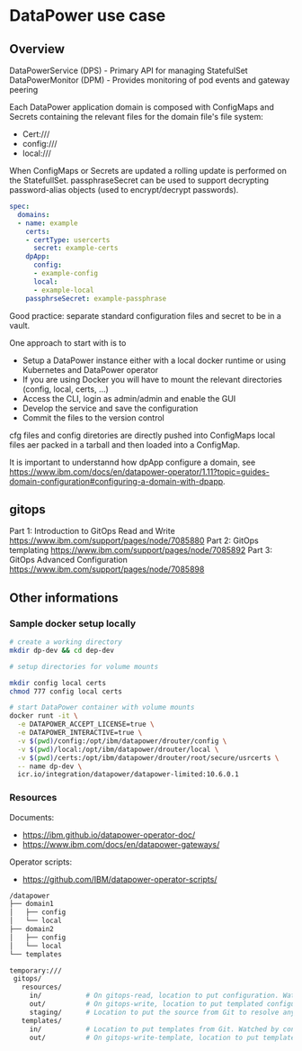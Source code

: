 # DataPower use case

## Overview

DataPowerService (DPS) - Primary API for managing StatefulSet
DataPowerMonitor (DPM) - Provides monitoring of pod events and gateway peering

Each DataPower application domain is composed with ConfigMaps and Secrets containing the relevant files for the domain file's file system:

* Cert:///
* config:///
* local:///

When ConfigMaps or Secrets are updated a rolling update is performed on the StatefullSet.
passphraseSecret can be used to support decrypting password-alias objects (used to encrypt/decrypt passwords).

``` yaml
spec:
  domains:
  - name: example
    certs:
    - certType: usercerts
      secret: example-certs
    dpApp:
      config:
      - example-config
      local:
      - example-local
    passphrseSecret: example-passphrase
```

Good practice: separate standard configuration files and secret to be in a vault.

One approach to start with is to

* Setup a DataPower instance either with a local docker runtime or using Kubernetes and DataPower operator
* If you are using Docker you will have to mount the relevant directories (config, local, certs, ...)
* Access the CLI, login as admin/admin and enable the GUI
* Develop the service and save the configuration
* Commit the files to the version control

cfg files and config diretories are directly pushed into ConfigMaps
local files aer packed in a tarball and then loaded into a ConfigMap.

It is important to understannd how dpApp configure a domain, see <https://www.ibm.com/docs/en/datapower-operator/1.11?topic=guides-domain-configuration#configuring-a-domain-with-dpapp>.

## gitops

Part 1: Introduction to GitOps Read and Write https://www.ibm.com/support/pages/node/7085880
Part 2: GitOps templating https://www.ibm.com/support/pages/node/7085892
Part 3: GitOps Advanced Configuration https://www.ibm.com/support/pages/node/7085898

## Other informations

### Sample docker setup locally

``` bash
# create a working directory
mkdir dp-dev && cd dep-dev

# setup directories for volume mounts

mkdir config local certs
chmod 777 config local certs

# start DataPower container with volume mounts
docker runt -it \
  -e DATAPOWER_ACCEPT_LICENSE=true \
  -e DATAPOWER_INTERACTIVE=true \
  -v $(pwd)/config:/opt/ibm/datapower/drouter/config \
  -v $(pwd)/local:/opt/ibm/datapower/drouter/local \
  -v $(pwd)/certs:/opt/ibm/datapower/drouter/root/secure/usrcerts \
  -- name dp-dev \
  icr.io/integration/datapower/datapower-limited:10.6.0.1
  ```

### Resources

Documents:

* https://ibm.github.io/datapower-operator-doc/
* https://www.ibm.com/docs/en/datapower-gateways/

Operator scripts:

* https://github.com/IBM/datapower-operator-scripts/

 ``` bash
/datapower
├── domain1
│   ├── config
│   └── local
├── domain2
│   ├── config
│   └── local
└── templates

temporary:///
  gitops/
    resources/
      in/           # On gitops-read, location to put configuration. Watched by configuration sequence.
      out/          # On gitops-write, location to put templated configuration to be committed to Git.
      staging/      # Location to put the source from Git to resolve any templated fields.
    templates/
      in/           # Location to put templates from Git. Watched by configuration sequence.
      out/          # On gitops-write-template, location to put templates to be committed to Git.
```
